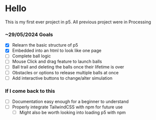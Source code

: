 # Hello

This is my first ever project in p5. All previous project were in Processing

### ~29/05/2024 Goals
-   [x] Relearn the basic structure of p5
-   [x] Embedded into an html to look like one page
-   [ ] Complete ball logic
-   [ ] Mouse Click and drag feature to launch balls
-   [ ] Ball trail and deleting the balls once their lifetime is over
-   [ ] Obstacles or options to release multiple balls at once
-   [ ] Add interactive buttons to change/alter simulation

### If I come back to this
-   [ ] Documentation easy enough for a beginner to understand
-   [ ] Properly integrate TailwindCSS with npm for future use
    -   [ ] Might also be worth looking into loading p5 with npm 

